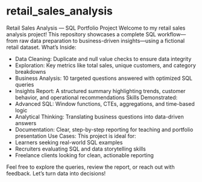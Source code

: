 # retail_sales_analysis
Retail Sales Analysis — SQL Portfolio Project
Welcome to my retail sales analysis project! This repository showcases a complete SQL workflow—from raw data preparation to business-driven insights—using a fictional retail dataset.
 What’s Inside:
- Data Cleaning: Duplicate and null value checks to ensure data integrity
- Exploration: Key metrics like total sales, unique customers, and category breakdowns
- Business Analysis: 10 targeted questions answered with optimized SQL queries
- Insights Report: A structured summary highlighting trends, customer behavior, and operational recommendations
   Skills Demonstrated:
- Advanced SQL: Window functions, CTEs, aggregations, and time-based logic
- Analytical Thinking: Translating business questions into data-driven answers
- Documentation: Clear, step-by-step reporting for teaching and portfolio presentation
   Use Cases:
This project is ideal for:
- Learners seeking real-world SQL examples
- Recruiters evaluating SQL and data storytelling skills
- Freelance clients looking for clean, actionable reporting

Feel free to explore the queries, review the report, or reach out with feedback.
Let’s turn data into decisions!
